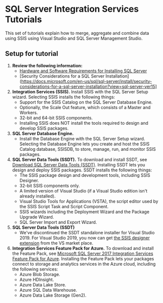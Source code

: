 # SQL Server Integration Services Tutorials
This set of tutorials explain how to merge, aggregate and combine data using SSIS using Visual Studio and SQL Server Management Studio.

## Setup for tutorial

1. **Review the following information:**
    * [Hardware and Software Requirements for Installing SQL Server](https://docs.microsoft.com/en-us/sql/sql-server/install/hardware-and-software-requirements-for-installing-sql-server?view=sql-server-ver15)
    * [Security Considerations for a SQL Server Installation](https://docs.microsoft.com/en-us/sql/sql-server/install/security-considerations-for-a-sql-server-installation?view=sql-server-ver15]
2. **Integration Services (SSIS).** Install SSIS with the SQL Server Setup wizard. Selecting SSIS installs the following things:
    * Support for the SSIS Catalog on the SQL Server Database Engine.
    * Optionally, the Scale Out feature, which consists of a Master and Workers.
    * 32-bit and 64-bit SSIS components.
    * Installing SSIS does NOT install the tools required to design and develop SSIS packages.
3. **SQL Server Database Engine.**
    * Install the Database Engine with the SQL Server Setup wizard. Selecting the Database Engine lets you create and host the SSIS Catalog database, SSISDB, to store, manage, run, and monitor SSIS packages.
4. **SQL Server Data Tools (SSDT).** To download and install SSDT, see [Download SQL Server Data Tools (SSDT)](https://docs.microsoft.com/en-us/sql/ssdt/download-sql-server-data-tools-ssdt?view=sql-server-ver15). Installing SSDT lets you design and deploy SSIS packages. SSDT installs the following things:
    * The SSIS package design and development tools, including SSIS Designer.
    * 32-bit SSIS components only.
    * A limited version of Visual Studio (if a Visual Studio edition isn't already installed).
    * Visual Studio Tools for Applications (VSTA), the script editor used by the SSIS Script Task and Script Component.
    * SSIS wizards including the Deployment Wizard and the Package Upgrade Wizard.
    * SQL Server Import and Export Wizard.
5. **SQL Server Data Tools (SSDT)**
    * We've discontinued the SSDT standalone installer for Visual Studio 2019. For Visual Studio 2019, you now can get [the SSIS designer extension](https://marketplace.visualstudio.com/items?itemName=SSIS.SqlServerIntegrationServicesProjects&ssr=false#overview) from the VS market place.
6. **Integration Services Feature Pack for Azure.** To download and install the Feature Pack, see [Microsoft SQL Server 2017 Integration Services Feature Pack for Azure](https://docs.microsoft.com/en-us/sql/integration-services/azure-feature-pack-for-integration-services-ssis?view=sql-server-2017). Installing the Feature Pack lets your packages connect to storage and analytics services in the Azure cloud, including the following services:
    * Azure Blob Storage.
    * Azure HDInsight.
    * Azure Data Lake Store.
    * Azure SQL Data Warehouse.
    * Azure Data Lake Storage (Gen2).







